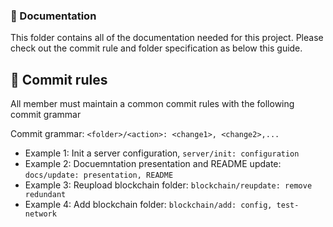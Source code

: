 ### 📘 Documentation

This folder contains all of the documentation needed for this project. Please check out the commit rule and folder specification as below this guide.

## 🤚 Commit rules

All member must maintain a common commit rules with the following commit grammar

Commit grammar: ```<folder>/<action>: <change1>, <change2>,...```
* Example 1: Init a server configuration, ```server/init: configuration```
* Example 2: Docuemntation presentation and README update: ```docs/update: presentation, README```
* Example 3: Reupload blockchain folder: ```blockchain/reupdate: remove redundant```
* Example 4: Add blockchain folder: ```blockchain/add: config, test-network```

